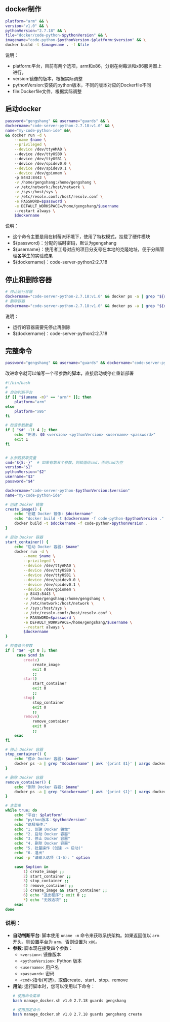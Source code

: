 ## docker制作
```bash
platform="arm" && \
version="v1.0" && \
pythonVersion="2.7.18" && \
file="docker/code-python-$pythonVersion" && \
imagename="code-python-$pythonVersion-$platform:$version" && \
docker build -t $imagename . -f &file
```
说明：
- platform:平台，目前有两个选项，arm和x86，分别在树莓派和x86服务器上进行。
- version:镜像的版本，根据实际调整
- pythonVersion:安装的python版本，不同的版本对应的Dockerfile不同
- file:Dockerfile文件，根据实际调整

## 启动docker
```bash
password="gengshang" && username="guards" && \
dockername="code-server-python-2.7.18:v1.0" && \
name="my-code-python-ide" &&\
&& docker run -d \
    --name $name \
    --privileged \
    --device /dev/ttyAMA0 \  
    --device /dev/ttyUSB0 \  
    --device /dev/ttyUSB1 \  
    --device /dev/spidev0.0 \
    --device /dev/spidev0.1 \
    --device /dev/gpiomem \  
    -p 8443:8443 \
    -v /home/gengshang:/home/gengshang \ 
    -v /etc/network:/host/network \
    -v /sys:/host/sys \
    -v /etc/resolv.conf:/host/resolv.conf \
    -e PASSWORD=$password \
    -e DEFAULT_WORKSPACE=/home/gengshang/$username
    --restart always \
    $dockername 
```
说明：
- 这个命令主要是用在树莓派环境下，使用了特权模式，挂载了硬件模块
- ${password}：分配的临时密码，默认为gengshang
- ${username}：使用者工号对应的项目分支号在本地的克隆地址，便于分隔管理各学生的实验成果
- ${dockername}：code-server-python2:2.7.18

## 停止和删除容器
``` bash
# 停止运行容器
dockername="code-server-python-2.7.18:v1.0" && docker ps -a | grep "${dockername}"| awk '{print $1}' |xargs docker stop
# 删除容器
dockername="code-server-python-2.7.18:v1.0" && docker ps -a | grep "${dockername}"| awk '{print $1}' |xargs docker rm
```
说明：
- 运行的容器需要先停止再删除
- ${dockername}：code-server-python2:2.7.18

## 完整命令
```bash
password="gengshang" && username="guards" && dockername="code-server-python-2.7.18-arm:v1.0" && name="my-code-python-ide"&& docker ps -a | grep "$dockername"| awk '{print $1}' |xargs docker stop && docker ps -a | grep "$dockername"| awk '{print $1}' |xargs docker rm && docker run -d --name $name --privileged --device /dev/ttyAMA0 --device /dev/ttyUSB0 --device /dev/ttyUSB1 --device /dev/spidev0.0 --device /dev/spidev0.1 --device /dev/gpiomem -p 8443:8443 -v /home/gengshang:/home/gengshang -v /etc/network:/host/network -v /sys:/host/sys -v /etc/resolv.conf:/host/resolv.conf -e PASSWORD=$password -e DEFAULT_WORKSPACE=/home/gengshang/$username --restart always $dockername
```
改进命令就可以编写一个带参数的脚本，直接启动或停止重新部署
```bash
#!/bin/bash
# 
# 自动判断平台
if [[ "$(uname -m)" == "arm"* ]]; then
    platform="arm"
else
    platform="x86"
fi

# 检查参数数量
if [ "$#" -lt 4 ]; then
    echo "用法: $0 <version> <pythonVersion> <username> <password>"
    exit 1
fi


# 从参数获取变量
cmd="${5:-}"  # 如果有第五个参数，则赋值给cmd，否则cmd为空
version="$1"
pythonVersion="$2"
username="$3"
password="$4"

dockername="code-server-python-$pythonVersion:$version"
name="my-code-python-ide"

# 创建 Docker 镜像
create_image() {
    echo "创建 Docker 镜像: $dockername"
    echo "docker build -t $dockername -f code-python-$pythonVersion ."
    docker build -t $dockername -f code-python-$pythonVersion .
}

# 启动 Docker 容器
start_container() {
    echo "启动 Docker 容器: $name"
    docker run -d \
        --name $name \
        --privileged \
        --device /dev/ttyAMA0 \
        --device /dev/ttyUSB0 \
        --device /dev/ttyUSB1 \
        --device /dev/spidev0.0 \
        --device /dev/spidev0.1 \
        --device /dev/gpiomem \
        -p 8443:8443 \
        -v /home/gengshang:/home/gengshang \
        -v /etc/network:/host/network \
        -v /sys:/host/sys \
        -v /etc/resolv.conf:/host/resolv.conf \
        -e PASSWORD=$password \
        -e DEFAULT_WORKSPACE=/home/gengshang/$username \
        --restart always \
        $dockername
}

# 检查命令参数
if [ "$#" -gt 0 ]; then
     case $cmd in
        create)
            create_image
            exit 0
            ;;
        start)
            start_container
            exit 0
            ;;
        stop)
            stop_container
            exit 0
            ;;
        remove)
            remove_container
            exit 0
            ;;
    esac
fi

# 停止 Docker 容器
stop_container() {
    echo "停止 Docker 容器: $name"
    docker ps -a | grep "$dockername" | awk '{print $1}' | xargs docker stop
}

# 删除 Docker 容器
remove_container() {
    echo "删除 Docker 容器: $name"
    docker ps -a | grep "$dockername" | awk '{print $1}' | xargs docker rm
}

# 主菜单
while true; do
    echo "平台: $platform"
    echo "python版本：$pythonVersion"
    echo "选择操作:"
    echo "1. 创建 Docker 镜像"
    echo "2. 启动 Docker 容器"
    echo "3. 停止 Docker 容器"
    echo "4. 删除 Docker 容器"
    echo "5. 批量操作 (创建 -> 启动)"
    echo "6. 退出"
    read -p "请输入选项 (1-6): " option

    case $option in
        1) create_image ;;
        2) start_container ;;
        3) stop_container ;;
        4) remove_container ;;
        5) create_image && start_container ;;
        6) echo "退出程序"; exit 0 ;;
        *) echo "无效选项" ;;
    esac
done
```

### 说明：
- **自动判断平台**: 脚本使用 `uname -m` 命令来获取系统架构。如果返回值以 `arm` 开头，则设置平台为 `arm`，否则设置为 `x86`。
- **参数**: 脚本现在接受四个参数：
  - `<version>`: 镜像版本
  - `<pythonVersion>`: Python 版本
  - `<username>`: 用户名
  - `<password>`: 密码
  - `<cmd>`:指令(可选)，取值create、start、stop、remove
- **用法**: 运行脚本时，您可以使用以下命令：
  ```bash
  # 使用命令菜单
  bash manage_docker.sh v1.0 2.7.18 guards gengshang

  # 使用指定命令
  bash manage_docker.sh v1.0 2.7.18 guards gengshang create
  ```
